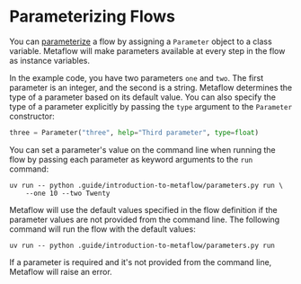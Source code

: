 # Parameterizing Flows

You can [parameterize](https://docs.metaflow.org/api/flowspec#parameters) a flow by assigning a `Parameter` object to a class variable. Metaflow will make parameters available at every step in the flow as instance variables.

In the example code, you have two parameters `one` and `two`. The first parameter is an integer, and the second is a string. Metaflow determines the type of a parameter based on its default value. You can also specify the type of a parameter explicitly by passing the `type` argument to the `Parameter` constructor:

```python
three = Parameter("three", help="Third parameter", type=float)
```

You can set a parameter's value on the command line when running the flow by passing each parameter as keyword arguments to the `run` command:

```shell
uv run -- python .guide/introduction-to-metaflow/parameters.py run \
    --one 10 --two Twenty
```

Metaflow will use the default values specified in the flow definition if the parameter values are not provided from the command line. The following command will run the flow with the default values:

```shell
uv run -- python .guide/introduction-to-metaflow/parameters.py run
```

If a parameter is required and it's not provided from the command line, Metaflow will raise an error.